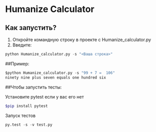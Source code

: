 # Humanize Calculator

## Как запустить?
1. Откройте командную строку в проекте с Humanize_calculator.py
2. Введите:
 
```python
python Humanize_calculator.py -s "<Ваша строка>"
```

##Пример:

```python
$python Humanize_calculator.py -s "99 + 7 =  106"
ninety nine plus seven equals one hundred six
```
##Чтобы запустить тесты:

Установите pytest если у вас его нет
```bash
$pip install pytest
```
Запуск тестов
```python
py.test -s -v test.py
```
